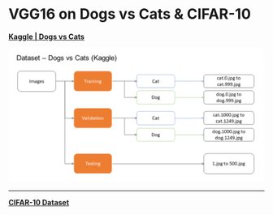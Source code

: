 # VGG16 on Dogs vs Cats & CIFAR-10

__[Kaggle | Dogs vs Cats](https://www.kaggle.com/c/dogs-vs-cats)__

![Dataset:](https://github.com/MahekMerchant2020/VGG16-on-Dogs-vs-Cats-CIFAR-10/blob/main/Dataset%20Structure.png)
***
__[CIFAR-10 Dataset](https://www.cs.toronto.edu/~kriz/cifar.html)__
